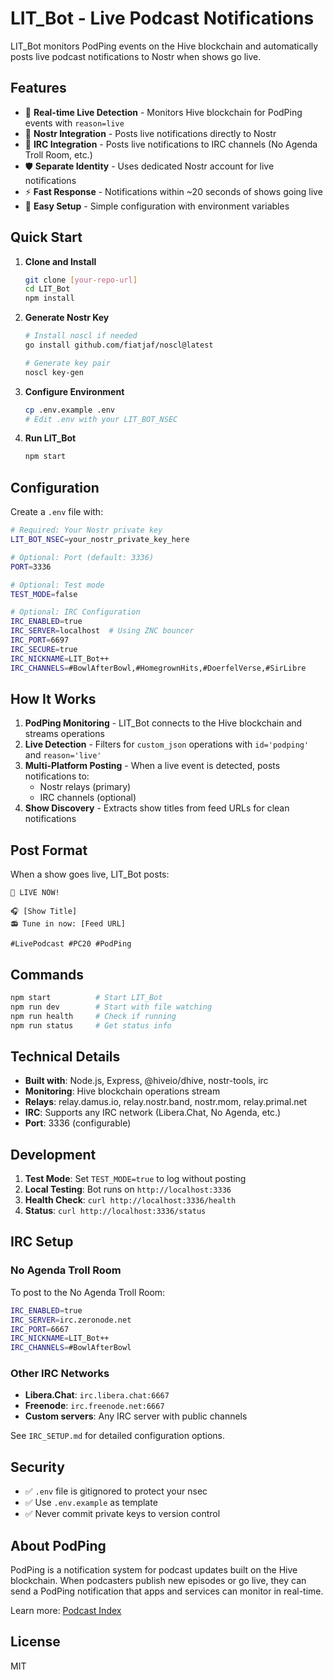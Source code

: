 # LIT_Bot - Live Podcast Notifications

LIT_Bot monitors PodPing events on the Hive blockchain and automatically posts live podcast notifications to Nostr when shows go live.

## Features

- 🔴 **Real-time Live Detection** - Monitors Hive blockchain for PodPing events with `reason=live`
- 📱 **Nostr Integration** - Posts live notifications directly to Nostr
- 💬 **IRC Integration** - Posts live notifications to IRC channels (No Agenda Troll Room, etc.)
- 🛡️ **Separate Identity** - Uses dedicated Nostr account for live notifications
- ⚡ **Fast Response** - Notifications within ~20 seconds of shows going live
- 🔧 **Easy Setup** - Simple configuration with environment variables

## Quick Start

1. **Clone and Install**
   ```bash
   git clone [your-repo-url]
   cd LIT_Bot
   npm install
   ```

2. **Generate Nostr Key**
   ```bash
   # Install noscl if needed
   go install github.com/fiatjaf/noscl@latest
   
   # Generate key pair
   noscl key-gen
   ```

3. **Configure Environment**
   ```bash
   cp .env.example .env
   # Edit .env with your LIT_BOT_NSEC
   ```

4. **Run LIT_Bot**
   ```bash
   npm start
   ```

## Configuration

Create a `.env` file with:

```bash
# Required: Your Nostr private key
LIT_BOT_NSEC=your_nostr_private_key_here

# Optional: Port (default: 3336)
PORT=3336

# Optional: Test mode
TEST_MODE=false

# Optional: IRC Configuration
IRC_ENABLED=true
IRC_SERVER=localhost  # Using ZNC bouncer
IRC_PORT=6697
IRC_SECURE=true
IRC_NICKNAME=LIT_Bot++
IRC_CHANNELS=#BowlAfterBowl,#HomegrownHits,#DoerfelVerse,#SirLibre
```

## How It Works

1. **PodPing Monitoring** - LIT_Bot connects to the Hive blockchain and streams operations
2. **Live Detection** - Filters for `custom_json` operations with `id='podping'` and `reason='live'`
3. **Multi-Platform Posting** - When a live event is detected, posts notifications to:
   - Nostr relays (primary)
   - IRC channels (optional)
4. **Show Discovery** - Extracts show titles from feed URLs for clean notifications

## Post Format

When a show goes live, LIT_Bot posts:

```
🔴 LIVE NOW!

🎧 [Show Title]
📻 Tune in now: [Feed URL]

#LivePodcast #PC20 #PodPing
```

## Commands

```bash
npm start          # Start LIT_Bot
npm run dev        # Start with file watching
npm run health     # Check if running
npm run status     # Get status info
```

## Technical Details

- **Built with**: Node.js, Express, @hiveio/dhive, nostr-tools, irc
- **Monitoring**: Hive blockchain operations stream
- **Relays**: relay.damus.io, relay.nostr.band, nostr.mom, relay.primal.net
- **IRC**: Supports any IRC network (Libera.Chat, No Agenda, etc.)
- **Port**: 3336 (configurable)

## Development

1. **Test Mode**: Set `TEST_MODE=true` to log without posting
2. **Local Testing**: Bot runs on `http://localhost:3336`
3. **Health Check**: `curl http://localhost:3336/health`
4. **Status**: `curl http://localhost:3336/status`

## IRC Setup

### No Agenda Troll Room
To post to the No Agenda Troll Room:
```bash
IRC_ENABLED=true
IRC_SERVER=irc.zeronode.net
IRC_PORT=6667
IRC_NICKNAME=LIT_Bot++
IRC_CHANNELS=#BowlAfterBowl
```

### Other IRC Networks
- **Libera.Chat**: `irc.libera.chat:6667`
- **Freenode**: `irc.freenode.net:6667`
- **Custom servers**: Any IRC server with public channels

See `IRC_SETUP.md` for detailed configuration options.

## Security

- ✅ `.env` file is gitignored to protect your nsec
- ✅ Use `.env.example` as template
- ✅ Never commit private keys to version control

## About PodPing

PodPing is a notification system for podcast updates built on the Hive blockchain. When podcasters publish new episodes or go live, they can send a PodPing notification that apps and services can monitor in real-time.

Learn more: [Podcast Index](https://podcastindex.org)

## License

MIT